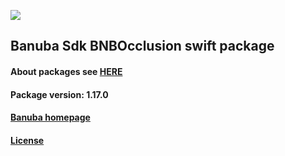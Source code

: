 [![](https://www.banuba.com/hubfs/Banuba_November2018/Images/Banuba%20SDK.png)](https://docs.banuba.com/far-sdk/tutorials/development/basic_integration?platform=ios)

## Banuba Sdk BNBOcclusion swift package

#### About packages see [HERE](https://docs.banuba.com/far-sdk/tutorials/development/installation?platform=ios)

#### Package version: **1.17.0**

#### **[Banuba homepage](https://banuba.com)**

#### **[License](https://www.banuba.com/terms)**
